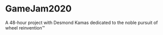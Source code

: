 # GameJam2020
A 48-hour project with Desmond Kamas dedicated to the noble pursuit of wheel reinvention™
